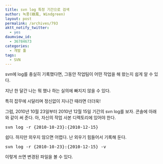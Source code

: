 ```yaml
---
title: svn log 특정 기간으로 검색
author: 녹풍(綠風, Windgreen)
layout: post
permalink: /archives/793
aktt_notify_twitter:
  - yes
daumview_id:
  - 36784673
categories:
  - 개발 툴
tags:
  - SVN
---
```

svn에 log를 충실히 기록했다면, 그동안 작업팀이 어떤 작업을 해 왔는지 쉽게 알 수 있다.

지난 한 달간 나는 뭐 했나 하는 실의에 빠지지 않을 수 있다.

특히 잡무에 시달리며 정신없이 지나간 때라면 더더욱!

그럼, 2010년 10월 23일부터 2010년 12월 15일 기간의 svn log를 보자. 콘솔에 아래와 같이 써 준다. 아, 자신의 작업 사본 디렉토리에 있어야 한다.

<pre class="brush:plain">svn log -r {2010-10-23}:{2010-12-15}</pre>

쉽다. 하지만 외우지 않으면 어렵다. 난 외우기 힘들어서 기록해 둔다.

<pre>svn log -r {2010-10-23}:{2010-12-15} -v</pre>

이렇게 쓰면 변경된 파일을 볼 수 있다.
